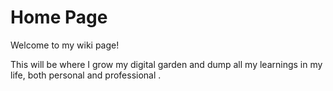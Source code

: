 # Home Page

Welcome to my wiki page! 

This will be where I grow my digital garden and dump all my learnings in my life, both personal and professional . 

